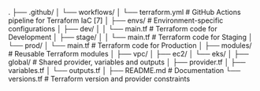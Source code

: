 .
├── .github/
│   └── workflows/
│       └── terraform.yml              # GitHub Actions pipeline for Terraform IaC [7]
│
├── envs/                              # Environment-specific configurations
│   ├── dev/
│   │   └── main.tf                    # Terraform code for Development
│   ├── stage/
│   │   └── main.tf                    # Terraform code for Staging
│   └── prod/
│       └── main.tf                    # Terraform code for Production
│
├── modules/                           # Reusable Terraform modules
│   ├── vpc/
│   ├── ec2/
│   └── eks/
│
├── global/                            # Shared provider, variables and outputs
│   ├── provider.tf
│   ├── variables.tf
│   └── outputs.tf
│
├── README.md                          # Documentation
└── versions.tf                        # Terraform version and provider constraints
